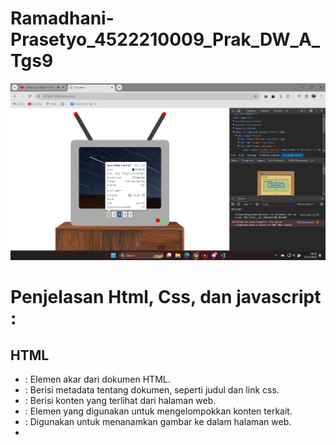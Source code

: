 # Ramadhani-Prasetyo_4522210009_Prak_DW_A_Tgs9

![SSDW9](ScreenshotDW9.png)

# Penjelasan Html, Css, dan javascript :
## HTML
- <html>: Elemen akar dari dokumen HTML.
- <head>: Berisi metadata tentang dokumen, seperti judul dan link css.
- <body>: Berisi konten yang terlihat dari halaman web.
- <div>: Elemen yang digunakan untuk mengelompokkan konten terkait.
- <img>: Digunakan untuk menanamkan gambar ke dalam halaman web.
- <script>: Digunakan untuk menyertakan kode JavaScript.
